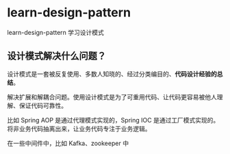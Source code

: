 # learn-design-pattern

learn-design-pattern 学习设计模式

## 设计模式解决什么问题？

设计模式是一套被反复使用、多数人知晓的、经过分类编目的、**代码设计经验的总结**。

解决扩展和解耦合问题。使用设计模式是为了可重用代码、让代码更容易被他人理解、保证代码可靠性。

比如 Spring AOP 是通过代理模式实现的，Spring IOC 是通过工厂模式实现的。将非业务代码抽离出来，让业务代码专注于业务逻辑。

在一些中间件中，比如 Kafka、zookeeper 中